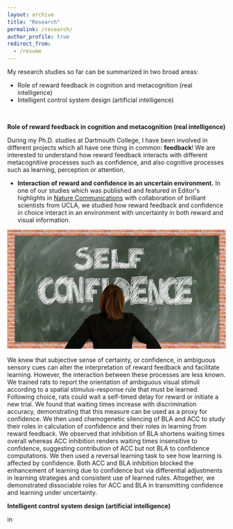 ```yaml
---
layout: archive
title: "Research"
permalink: /research/
author_profile: true
redirect_from:
  - /resume
---
```


My research studies so far can be summarized in two broad areas:
  * Role of reward feedback in cognition and metacognition (real intelligence)
  * Intelligent control system design (artificial intelligence)

<br/>





**Role of reward feedback in cognition and metacognition (real intelligence)**

During my Ph.D. studies at Dartmouth College, I have been involved in different projects which all have one thing in common: **feedback**! We are interested to understand how reward feedback interacts with different metacognitive processes such as confidence, and also cognitive processes such as learning, perception or attention.


* **Interaction of reward and confidence in an uncertain environment.** In one of our studies which was published and featured in Editor's highlights in [Nature Communications](https://www.nature.com/articles/s41467-019-12725-1) with collaboration of brilliant scientists from UCLA, we studied how reward feedback and confidence in choice interact in an environment with uncertainty in both reward and visual information.

![](../images/confidence.png)

We knew that subjective sense of certainty, or confidence, in ambiguous sensory cues can alter the interpretation of reward feedback and facilitate learning. However, the interaction between these processes are less known. We trained rats to report the orientation of ambiguous visual stimuli according to a spatial stimulus-response rule that must be learned. Following choice, rats could wait a self-timed delay for reward or initiate a new trial. We found that waiting times increase with discrimination accuracy, demonstrating that this measure can be used as a proxy for confidence. We then used chemogenetic silencing of BLA and ACC to study their roles in calculation of confidence and their roles in learning from reward feedback. We observed that inhibition of BLA shortens waiting times overall whereas ACC inhibition renders waiting times insensitive to confidence, suggesting contribution of ACC but not BLA to confidence computations. We then used a reversal learning task to see how learning is affected by confidence. Both ACC and BLA inhibition blocked the enhancement of learning due to confidence but via differential adjustments in learning strategies and consistent use of learned rules. Altogether, we demonstrated dissociable roles for ACC and BLA in transmitting confidence and learning under uncertainty.

**Intelligent control system design (artificial intelligence)**

in

